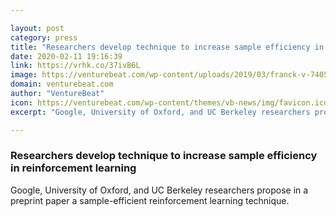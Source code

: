 ```yaml
---

layout: post
category: press
title: "Researchers develop technique to increase sample efficiency in reinforcement learning"
date: 2020-02-11 19:16:39
link: https://vrhk.co/37ivB6L
image: https://venturebeat.com/wp-content/uploads/2019/03/franck-v-740555-unsplash-1-e1573833675406.jpg?w=1200&strip=all
domain: venturebeat.com
author: "VentureBeat"
icon: https://venturebeat.com/wp-content/themes/vb-news/img/favicon.ico
excerpt: "Google, University of Oxford, and UC Berkeley researchers propose in a preprint paper a sample-efficient reinforcement learning technique."

---
```


### Researchers develop technique to increase sample efficiency in reinforcement learning

Google, University of Oxford, and UC Berkeley researchers propose in a preprint paper a sample-efficient reinforcement learning technique.